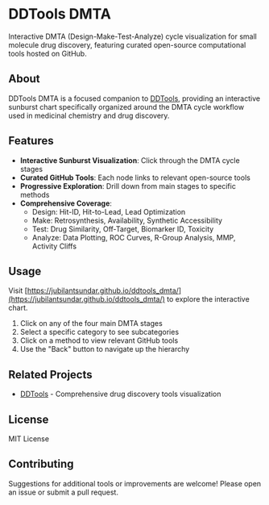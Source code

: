 # DDTools DMTA

Interactive DMTA (Design-Make-Test-Analyze) cycle visualization for small molecule drug discovery, featuring curated open-source computational tools hosted on GitHub.

## About

DDTools DMTA is a focused companion to [DDTools](https://jubilantsundar.github.io/ddtools/), providing an interactive sunburst chart specifically organized around the DMTA cycle workflow used in medicinal chemistry and drug discovery.

## Features

- **Interactive Sunburst Visualization**: Click through the DMTA cycle stages
- **Curated GitHub Tools**: Each node links to relevant open-source tools
- **Progressive Exploration**: Drill down from main stages to specific methods
- **Comprehensive Coverage**: 
  - Design: Hit-ID, Hit-to-Lead, Lead Optimization
  - Make: Retrosynthesis, Availability, Synthetic Accessibility
  - Test: Drug Similarity, Off-Target, Biomarker ID, Toxicity
  - Analyze: Data Plotting, ROC Curves, R-Group Analysis, MMP, Activity Cliffs

## Usage

Visit [https://jubilantsundar.github.io/ddtools_dmta/](https://jubilantsundar.github.io/ddtools_dmta/) to explore the interactive chart.

1. Click on any of the four main DMTA stages
2. Select a specific category to see subcategories
3. Click on a method to view relevant GitHub tools
4. Use the "Back" button to navigate up the hierarchy

## Related Projects

- [DDTools](https://jubilantsundar.github.io/ddtools/) - Comprehensive drug discovery tools visualization

## License

MIT License

## Contributing

Suggestions for additional tools or improvements are welcome! Please open an issue or submit a pull request.